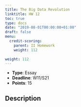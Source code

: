 ```yaml
---
title: The Big Data Revolution
linktitle: HW 12
toc: true
type: docs
date: "2019-08-01T00:00:00+01:00"
draft: false
menu:
  credit-scoring:
    parent: II Homework
    weight: 112
    
weight: 112
---
```


* **Type**: Essay
* **Deadline**: W11/S21
* **Points**: 15

## Description

